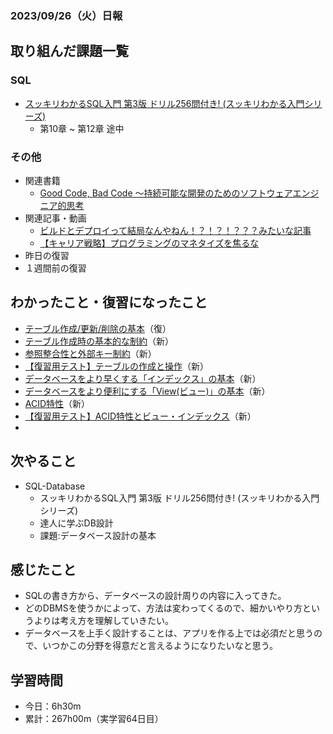 ### 2023/09/26（火）日報
## 取り組んだ課題一覧

### SQL
  - [スッキリわかるSQL入門 第3版 ドリル256問付き! (スッキリわかる入門シリーズ)](https://amzn.asia/d/3KRC4qF)
    - 第10章 ~ 第12章 途中

### その他
<!-- - 模写コーディング
  - [作って学ぶコーディング学習サイト](https://code-step.com/)
    - [【入門編】recipemenu](https://github.com/imahoritatsuki/copyingCoding/tree/main/introductory-recipemenu/output) -->
<!-- - ブログ執筆
  - [Ruby コマンドラインで指定したオプションや引数を扱う「optparse」ライブラリ](https://tatsuki-ju.hatenablog.com/entry/2023/09/16/174148) -->
- 関連書籍
  - [Good Code, Bad Code ～持続可能な開発のためのソフトウェアエンジニア的思考](https://amzn.asia/d/7NzMcZp)
- 関連記事・動画
  - [ビルドとデプロイって結局なんやねん！？！？！？？？みたいな記事](https://qiita.com/isoyam/items/3d1fc5cf7403cdf4818d)
  - [【キャリア戦略】プログラミングのマネタイズを焦るな](https://youtu.be/mnbTB98dOKo?feature=shared)
- 昨日の復習
- １週間前の復習

## わかったこと・復習になったこと
  - [テーブル作成/更新/削除の基本](https://www.notion.so/SQL-7-e7098d2009cb4accb00885d2572671ca?pvs=4)（復）
  - [テーブル作成時の基本的な制約](https://www.notion.so/SQL-310cab210a7140f3a904b7ea0ce2b04e?pvs=4)（新）
  - [参照整合性と外部キー制約](https://www.notion.so/SQL-DB-8e0550a00993469dbb6dde7b88bf02d3?pvs=4)（新）
  - [【復習用テスト】テーブルの作成と操作](https://www.notion.so/SQL-10-53cbcf8d86454e288608165153aae118?pvs=4)（新）
  - [データベースをより早くする「インデックス」の基本](https://www.notion.so/SQL-DB-2f6e824fe543409793f47528874bd018?pvs=4)（新）
  - [データベースをより便利にする「View(ビュー)」の基本](https://www.notion.so/SQL-DB-View-0bf55e05c76047339679bf04cc1ad5b1?pvs=4)（新）
  - [ACID特性](https://www.notion.so/SQL-DB-ACID-5648ad1b0fec4b02b2a2ab4d17e91b77?pvs=4)（新）
  - [【復習用テスト】ACID特性とビュー・インデックス](https://www.notion.so/SQL-11-62b8c21f43334ae79e424b34587dfb6b?pvs=4)（新）
  - 
## 次やること
- SQL-Database
  - スッキリわかるSQL入門 第3版 ドリル256問付き! (スッキリわかる入門シリーズ)
  - 達人に学ぶDB設計
  - 課題:データベース設計の基本

## 感じたこと
- SQLの書き方から、データベースの設計周りの内容に入ってきた。
- どのDBMSを使うかによって、方法は変わってくるので、細かいやり方というよりは考え方を理解していきたい。
- データベースを上手く設計することは、アプリを作る上では必須だと思うので、いつかこの分野を得意だと言えるようになりたいなと思う。

## 学習時間
- 今日：6h30m
- 累計：267h00m（実学習64日目）

